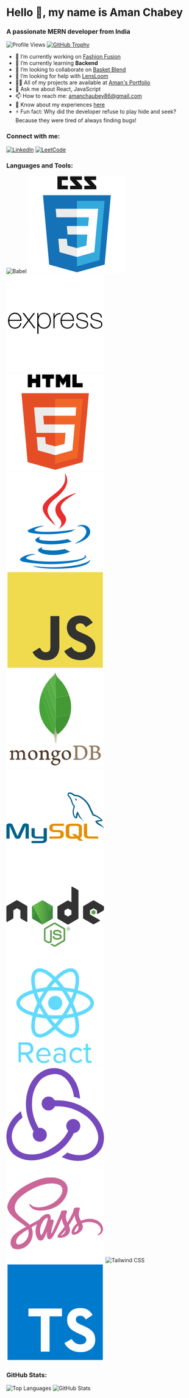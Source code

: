 # Hello 👋, my name is Aman Chabey
### A passionate MERN developer from India

![Profile Views](https://komarev.com/ghpvc/?username=amanchaubey026&label=Profile%20views&color=0e75b6&style=flat)
[![GitHub Trophy](https://github-profile-trophy.vercel.app/?username=amanchaubey026)](https://github.com/ryo-ma/github-profile-trophy)

- 🔭 I’m currently working on [Fashion Fusion](https://fashionfusion04.netlify.app/)
- 🌱 I’m currently learning **Backend**
- 👯 I’m looking to collaborate on [Basket Blend](https://syntax-craftsman-9012.vercel.app/)
- 🤝 I’m looking for help with [LensLoom](https://lensloom.netlify.app/)
- 👨‍💻 All of my projects are available at [Aman's Portfolio](https://amans-portfolio-website.netlify.app/)
- 💬 Ask me about React, JavaScript
- 📫 How to reach me: amanchaubey86@gmail.com
- 📄 Know about my experiences [here](https://drive.google.com/drive/u/2/folders/1fhELuMG5FX4HvIlc8Xo0BcK1dhPiIHBE)
- ⚡ Fun fact: Why did the developer refuse to play hide and seek? Because they were tired of always finding bugs!

### Connect with me:
[![LinkedIn](https://raw.githubusercontent.com/rahuldkjain/github-profile-readme-generator/master/src/images/icons/Social/linked-in-alt.svg)](https://linkedin.com/in/www.linkedin.com/in/amanchaubey026)
[![LeetCode](https://raw.githubusercontent.com/rahuldkjain/github-profile-readme-generator/master/src/images/icons/Social/leet-code.svg)](https://www.leetcode.com/amanchaubey86)

### Languages and Tools:
![Babel](https://www.vectorlogo.zone/logos/babeljs/babeljs-icon.svg)
![CSS3](https://raw.githubusercontent.com/devicons/devicon/master/icons/css3/css3-original-wordmark.svg)
![Express.js](https://raw.githubusercontent.com/devicons/devicon/master/icons/express/express-original-wordmark.svg)
![HTML5](https://raw.githubusercontent.com/devicons/devicon/master/icons/html5/html5-original-wordmark.svg)
![Java](https://raw.githubusercontent.com/devicons/devicon/master/icons/java/java-original.svg)
![JavaScript](https://raw.githubusercontent.com/devicons/devicon/master/icons/javascript/javascript-original.svg)
![MongoDB](https://raw.githubusercontent.com/devicons/devicon/master/icons/mongodb/mongodb-original-wordmark.svg)
![MySQL](https://raw.githubusercontent.com/devicons/devicon/master/icons/mysql/mysql-original-wordmark.svg)
![Node.js](https://raw.githubusercontent.com/devicons/devicon/master/icons/nodejs/nodejs-original-wordmark.svg)
![React](https://raw.githubusercontent.com/devicons/devicon/master/icons/react/react-original-wordmark.svg)
![Redux](https://raw.githubusercontent.com/devicons/devicon/master/icons/redux/redux-original.svg)
![Sass](https://raw.githubusercontent.com/devicons/devicon/master/icons/sass/sass-original.svg)
![Tailwind CSS](https://www.vectorlogo.zone/logos/tailwindcss/tailwindcss-icon.svg)
![TypeScript](https://raw.githubusercontent.com/devicons/devicon/master/icons/typescript/typescript-original.svg)

### GitHub Stats:
![Top Languages](https://github-readme-stats.vercel.app/api/top-langs/?username=amanchaubey026&layout=compact)
![GitHub Stats](https://github-readme-stats.vercel.app/api/?username=amanchaubey026&show_icons=true)
